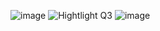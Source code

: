 ![image](https://github.com/2100031047/frontend_2100031047/assets/109621968/60ebdc7b-775d-4fbf-9f41-6703dbd3ca2c)
![Hightlight Q3](https://github.com/2100031047/frontend_2100031047/assets/109621968/a2e9d3b6-62bf-4070-9739-8434240d222d)
![image](https://github.com/2100031047/frontend_2100031047/assets/109621968/81335768-042a-412a-932f-42eae9838525)
